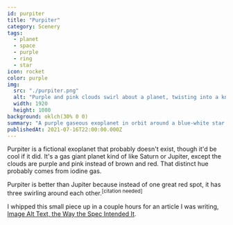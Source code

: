 ```yaml
---
id: purpiter
title: "Purpiter"
category: Scenery
tags:
  - planet
  - space
  - purple
  - ring
  - star
icon: rocket
color: purple
img:
  src: "./purpiter.png"
  alt: "Purple and pink clouds swirl about a planet, twisting into a knot of three deep red storms. An icy blue ring encircles the planet reflecting light from a bright star in the distance."
  width: 1920
  height: 1080
background: oklch(30% 0 0)
summary: "A purple gaseous exoplanet in orbit around a blue-white star."
publishedAt: 2021-07-16T22:00:00.000Z
---
```


Purpiter is a fictional exoplanet that probably doesn't exist, though it'd be cool if it did. It's a gas giant planet kind of like Saturn or Jupiter, except the clouds are purple and pink instead of brown and red. That distinct hue probably comes from iodine gas.

Purpiter is better than Jupiter because instead of one great red spot, it has three swirling around each other.<sup>[citation needed]</sup>

I whipped this small piece up in a couple hours for an article I was writing, [Image Alt Text, the Way the Spec Intended It](/posts/image-alt-text).

